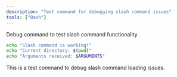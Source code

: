 ```yaml
---
description: "Test command for debugging slash command issues"
tools: ["Bash"]
---
```


Debug command to test slash command functionality

```bash
echo "Slash command is working!"
echo "Current directory: $(pwd)"
echo "Arguments received: $ARGUMENTS"
```

This is a test command to debug slash command loading issues.